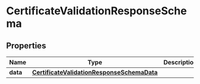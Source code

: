 
# CertificateValidationResponseSchema

## Properties
Name | Type | Description | Notes
------------ | ------------- | ------------- | -------------
**data** | [**CertificateValidationResponseSchemaData**](CertificateValidationResponseSchemaData.md) |  |  [optional]



